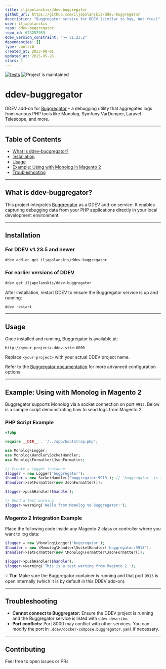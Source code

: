 ```yaml
---
title: iljapolanskis/ddev-buggregator
github_url: https://github.com/iljapolanskis/ddev-buggregator
description: "Buggregator service for DDEV (similar to Ray, but free)"
user: iljapolanskis
repo: ddev-buggregator
repo_id: 673257959
ddev_version_constraint: ">= v1.23.2"
dependencies: []
type: contrib
created_at: 2023-08-01
updated_at: 2025-05-26
stars: 1
---
```


[![tests](https://github.com/iljapolanskis/ddev-buggregator/actions/workflows/tests.yml/badge.svg)](https://github.com/iljapolanskis/ddev-buggregator/actions/workflows/tests.yml)
![Project is maintained](https://img.shields.io/maintenance/yes/2024.svg)

# ddev-buggregator <!-- omit in toc -->

DDEV add-on for [Buggregator](https://github.com/buggregator/server) – a debugging utility that aggregates logs from various PHP tools like Monolog, Symfony VarDumper, Laravel Telescope, and more.

---

## Table of Contents

* [What is ddev-buggregator?](#what-is-ddev-buggregator)
* [Installation](#installation)
* [Usage](#usage)
* [Example: Using with Monolog in Magento 2](#example-using-with-monolog-in-magento-2)
* [Troubleshooting](#troubleshooting)

---

## What is ddev-buggregator?

This project integrates [Buggregator](https://github.com/buggregator/server) as a DDEV add-on service.
It enables capturing debugging data from your PHP applications directly in your local development environment.

---

## Installation

### For DDEV v1.23.5 and newer

```bash
ddev add-on get iljapolanskis/ddev-buggregator
```

### For earlier versions of DDEV

```bash
ddev get iljapolanskis/ddev-buggregator
```

After installation, restart DDEV to ensure the Buggregator service is up and running:

```bash
ddev restart
```

---

## Usage

Once installed and running, Buggregator is available at:

```
http://<your-project>.ddev.site:8000
```

Replace `<your-project>` with your actual DDEV project name.

Refer to the [Buggregator documentation](https://github.com/buggregator/server#configuration) for more advanced configuration options.

---

## Example: Using with Monolog in Magento 2

Buggregator supports Monolog via a socket connection on port `9913`. Below is a sample script demonstrating how to send logs from Magento 2.

### PHP Script Example

```php
<?php

require __DIR__ . '/../app/bootstrap.php';

use Monolog\Logger;
use Monolog\Handler\SocketHandler;
use Monolog\Formatter\JsonFormatter;

// Create a logger instance
$logger = new Logger('buggregator');
$handler = new SocketHandler('buggregator:9913'); // 'buggregator' is the service name in DDEV
$handler->setFormatter(new JsonFormatter());

$logger->pushHandler($handler);

// Send a test warning
$logger->warning('Hello from Monolog to Buggregator!');
```

### Magento 2 Integration Example

Place the following code inside any Magento 2 class or controller where you want to log data:

```php
$logger = new \Monolog\Logger('buggregator');
$handler = new \Monolog\Handler\SocketHandler('buggregator:9913');
$handler->setFormatter(new \Monolog\Formatter\JsonFormatter());

$logger->pushHandler($handler);
$logger->warning('This is a test warning from Magento 2.');
```

💡 **Tip**: Make sure the Buggregator container is running and that port `9913` is open internally (which it is by default in this DDEV add-on).

---

## Troubleshooting

* **Cannot connect to Buggregator:** Ensure the DDEV project is running and the Buggregator service is listed with `ddev describe`.
* **Port conflicts:** Port 8000 may conflict with other services. You can modify the port in `.ddev/docker-compose.buggregator.yaml` if necessary.
  
---

## Contributing

Feel free to open issues or PRs
